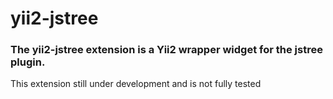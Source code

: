 # yii2-jstree
### The yii2-jstree extension is a Yii2 wrapper widget for the jstree plugin.

This extension still under development and is not fully tested
